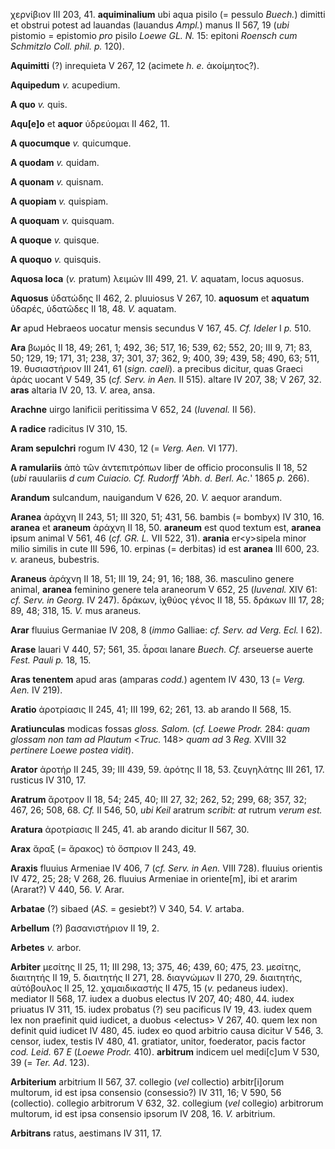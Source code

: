 χερνίβιον III 203, 41. **aquiminalium** ubi aqua pisilo (= pessulo
*Buech.*) dimitti et obstrui potest ad lauandas (lauandus *Ampl.*) manus
II 567, 19 (*ubi* pistomio = epistomio *pro* pisilo *Loewe GL. N.* 15:
epitoni *Roensch cum Schmitzlo Coll. phil. p.* 120).

**Aquimitti** (?) inrequieta V 267, 12 (acimete *h. e.* ἀκοίμητος?).

**Aquipedum** *v.* acupedium.

**A quo** *v.* quis.

**Aqu[e]o** et **aquor** ὑδρεύομαι II 462, 11.

**A quocumque** *v.* quicumque.

**A quodam** *v.* quidam.

**A quonam** *v.* quisnam.

**A quopiam** *v.* quispiam.

**A quoquam** *v.* quisquam.

**A quoque** *v.* quisque.

**A quoquo** *v.* quisquis.

**Aquosa loca** (*v.* pratum) λειμών III 499, 21. *V.* aquatam, locus
aquosus.

**Aquosus** ὑδατώδης II 462, 2. pluuiosus V 267, 10. **aquosum** et
**aquatum** ὑδαρές, ὑδατῶδες II 18, 48. *V.* aquatam.

**Ar** apud Hebraeos uocatur mensis secundus V 167, 45. *Cf. Ideler* I
*p.* 510.

**Ara** βωμός II 18, 49; 261, 1; 492, 36; 517, 16; 539, 62; 552, 20; III
9, 71; 83, 50; 129, 19; 171, 31; 238, 37; 301, 37; 362, 9; 400, 39; 439,
58; 490, 63; 511, 19. θυσιαστήριον III 241, 61 (*sign. caeli*). a
precibus dicitur, quas Graeci ἀράς uocant V 549, 35 (*cf. Serv. in
Aen.* II 515). altare IV 207, 38; V 267, 32. **aras** altaria IV 20, 13.
*V.* area, ansa.

**Arachne** uirgo lanificii peritissima V 652, 24 (*Iuvenal.* II 56).

**A radice** radicitus IV 310, 15.

**Aram sepulchri** rogum IV 430, 12 (= *Verg. Aen.* VI 177).

**A ramulariis** ἀπὸ τῶν ἀντεπιτρόπων liber de officio proconsulis II
18, 52 (*ubi* rauulariis *d cum Cuiacio. Cf. Rudorff 'Abh. d.*
*Berl. Ac.*' 1865 *p.* 266).

**Arandum** sulcandum, nauigandum V 626, 20. *V.* aequor arandum.

**Aranea** ἀράχνη II 243, 51; III 320, 51; 431, 56. bambis (= bombyx) IV
310, 16. **aranea** et **araneum** ἀράχνη II 18, 50. **araneum** est
quod textum est, **aranea** ipsum animal V 561, 46 (*cf. GR. L.* VII
522, 31). **arania** er\<y\>sipela minor milio similis in cute III 596,
10. erpinas (= derbitas) id est **aranea** III 600, 23. *v.* araneus,
bubestris.

**Araneus** ἀράχνη II 18, 51; III 19, 24; 91, 16; 188, 36. masculino
genere animal, **aranea** feminino genere tela araneorum V 652, 25
(*Iuvenal.* XIV 61: *cf. Serv. in Georg.* IV 247). δράκων, ἰχθύος
γένος II 18, 55. δράκων III 17, 28; 89, 48; 318, 15. *V.* mus araneus.

**Arar** fluuius Germaniae IV 208, 8 (*immo* Galliae: *cf. Serv. ad
Verg. Ecl.* I 62).

**Arase** lauari V 440, 57; 561, 35. ἆρσαι lanare *Buech. Cf.*
arseuerse auerte *Fest. Pauli p.* 18, 15.

**Aras tenentem** apud aras (amparas *codd.*) agentem IV 430, 13 (=
*Verg. Aen.* IV 219).

**Aratio** ἀροτρίασις II 245, 41; III 199, 62; 261, 13. ab arando II
568, 15.

**Aratiunculas** modicas fossas *gloss. Salom.* (*cf. Loewe Prodr.*
284: *quam glossam non tam ad Plautum* \<*Truc.* 148\> *quam ad* 3
*Reg.* XVIII 32 *pertinere Loewe postea vidit*).

**Arator** ἀροτήρ II 245, 39; III 439, 59. ἀρότης II 18, 53. ζευγηλάτης
III 261, 17. rusticus IV 310, 17.

**Aratrum** ἄροτρον II 18, 54; 245, 40; III 27, 32; 262, 52; 299, 68;
357, 32; 467, 26; 508, 68. *Cf.* II 546, 50, *ubi Keil* aratrum
*scribit: at* rutrum *verum est.*

**Aratura** ἀροτρίασις II 245, 41. ab arando dicitur II 567, 30.

**Arax** ἄραξ (= ἄρακος) τὸ ὄσπριον II 243, 49.

**Araxis** fluuius Armeniae IV 406, 7 (*cf. Serv. in Aen.* VIII 728).
fluuius orientis IV 472, 25; 28; V 268, 26. fluuius Armeniae in
oriente[m], ibi et ararim (Ararat?) V 440, 56. *V.* Arar.

**Arbatae** (?) sibaed (*AS.* = gesiebt?) V 340, 54. *V.* artaba.

**Arbellum** (?) βασανιστήριον II 19, 2.

**Arbetes** *v.* arbor.

**Arbiter** μεσίτης II 25, 11; III 298, 13; 375, 46; 439, 60; 475, 23.
μεσίτης, διαιτητής II 19, 5. διαιτητής II 271, 28. διαγνώμων II 270, 29.
διαιτητής, αὐτόβουλος II 25, 12. χαμαιδικαστής II 475, 15 (*v.* pedaneus
iudex). mediator II 568, 17. iudex a duobus electus IV 207, 40; 480, 44.
iudex priuatus IV 311, 15. iudex probatus (?) seu pacificus IV 19, 43.
iudex quem lex non praefinit quid iudicet, a duobus \<electus\> V 267,
40. quem lex non definit quid iudicet IV 480, 45. iudex eo quod arbitrio
causa dicitur V 546, 3. censor, iudex, testis IV 480, 41. gratiator,
unitor, foederator, pacis factor *cod. Leid.* 67 *E* (*Loewe Prodr.*
410). **arbitrum** indicem uel medi[c]um V 530, 39 (= *Ter. Ad*.
123).

**Arbiterium** arbitrium II 567, 37. collegio (*vel* collectio)
arbitr[i]orum multorum, id est ipsa consensio (consessio?) IV 311, 16;
V 590, 56 (collectio). collegio arbitrorum V 632, 32. collegium (*vel*
collegio) arbitrorum multorum, id est ipsa consensio ipsorum IV 208, 16.
*V.* arbitrium.

**Arbitrans** ratus, aestimans IV 311, 17.
